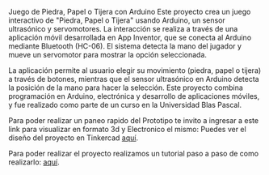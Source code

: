 Juego de Piedra, Papel o Tijera con Arduino
Este proyecto crea un juego interactivo de "Piedra, Papel o Tijera" usando Arduino, un sensor ultrasónico y servomotores. La interacción se realiza a través de una aplicación móvil desarrollada en App Inventor, que se conecta al Arduino mediante Bluetooth (HC-06). El sistema detecta la mano del jugador y mueve un servomotor para mostrar la opción seleccionada.

La aplicación permite al usuario elegir su movimiento (piedra, papel o tijera) a través de botones, mientras que el sensor ultrasónico en Arduino detecta la posición de la mano para hacer la selección. Este proyecto combina programación en Arduino, electrónica y desarrollo de aplicaciones móviles, y fue realizado como parte de un curso en la Universidad Blas Pascal.

Para poder realizar un paneo rapido del Prototipo te invito a ingresar a este link para visualizar en formato 3d y Electronico el mismo: Puedes ver el diseño del proyecto en Tinkercad [aquí](https://www.tinkercad.com/things/1A0ngVSw3H5-robot-piedra-papel-y-tijera).

Para poder realizar el proyecto realizamos un tutorial paso a paso de como realizarlo: [aquí](https://youtu.be/PgVr2h9t-i8).
